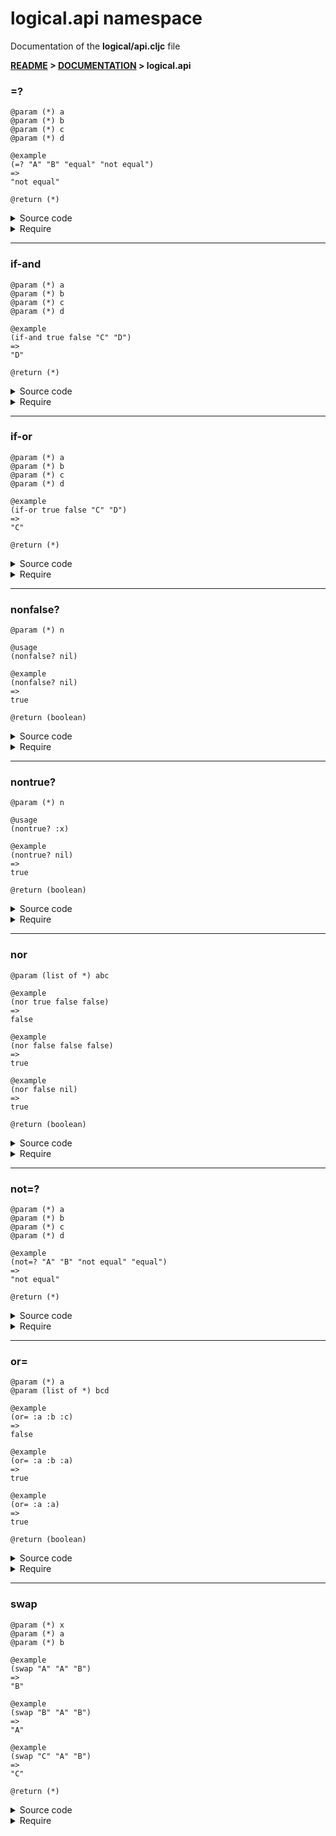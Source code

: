 
# <strong>logical.api</strong> namespace
<p>Documentation of the <strong>logical/api.cljc</strong> file</p>

<strong>[README](../../../README.md) > [DOCUMENTATION](../../COVER.md) > logical.api</strong>



### =?

```
@param (*) a
@param (*) b
@param (*) c
@param (*) d
```

```
@example
(=? "A" "B" "equal" "not equal")
=>
"not equal"
```

```
@return (*)
```

<details>
<summary>Source code</summary>

```
(defn =?
  ([a b c]
   (when (= a b) c))

  ([a b c d]
   (if (= a b) c d)))
```

</details>

<details>
<summary>Require</summary>

```
(ns my-namespace (:require [logical.api :as logical :refer [=?]]))

(logical/=? ...)
(=?         ...)
```

</details>

---

### if-and

```
@param (*) a
@param (*) b
@param (*) c
@param (*) d
```

```
@example
(if-and true false "C" "D")
=>
"D"
```

```
@return (*)
```

<details>
<summary>Source code</summary>

```
(defn if-and
  ([a b c]
   (when (and a b) c))

  ([a b c d]
   (if (and a b) c d)))
```

</details>

<details>
<summary>Require</summary>

```
(ns my-namespace (:require [logical.api :as logical :refer [if-and]]))

(logical/if-and ...)
(if-and         ...)
```

</details>

---

### if-or

```
@param (*) a
@param (*) b
@param (*) c
@param (*) d
```

```
@example
(if-or true false "C" "D")
=>
"C"
```

```
@return (*)
```

<details>
<summary>Source code</summary>

```
(defn if-or
  ([a b c]
   (when (or a b) c))

  ([a b c d]
   (if (or a b) c d)))
```

</details>

<details>
<summary>Require</summary>

```
(ns my-namespace (:require [logical.api :as logical :refer [if-or]]))

(logical/if-or ...)
(if-or         ...)
```

</details>

---

### nonfalse?

```
@param (*) n
```

```
@usage
(nonfalse? nil)
```

```
@example
(nonfalse? nil)
=>
true
```

```
@return (boolean)
```

<details>
<summary>Source code</summary>

```
(defn nonfalse?
  [n]
  (not= n false))
```

</details>

<details>
<summary>Require</summary>

```
(ns my-namespace (:require [logical.api :as logical :refer [nonfalse?]]))

(logical/nonfalse? ...)
(nonfalse?         ...)
```

</details>

---

### nontrue?

```
@param (*) n
```

```
@usage
(nontrue? :x)
```

```
@example
(nontrue? nil)
=>
true
```

```
@return (boolean)
```

<details>
<summary>Source code</summary>

```
(defn nontrue?
  [n]
  (not= n true))
```

</details>

<details>
<summary>Require</summary>

```
(ns my-namespace (:require [logical.api :as logical :refer [nontrue?]]))

(logical/nontrue? ...)
(nontrue?         ...)
```

</details>

---

### nor

```
@param (list of *) abc
```

```
@example
(nor true false false)
=>
false
```

```
@example
(nor false false false)
=>
true
```

```
@example
(nor false nil)
=>
true
```

```
@return (boolean)
```

<details>
<summary>Source code</summary>

```
(defn nor
  [& abc]
  (not-any? boolean abc))
```

</details>

<details>
<summary>Require</summary>

```
(ns my-namespace (:require [logical.api :as logical :refer [nor]]))

(logical/nor ...)
(nor         ...)
```

</details>

---

### not=?

```
@param (*) a
@param (*) b
@param (*) c
@param (*) d
```

```
@example
(not=? "A" "B" "not equal" "equal")
=>
"not equal"
```

```
@return (*)
```

<details>
<summary>Source code</summary>

```
(defn not=?
  ([a b c]
   (when-not (= a b) c))

  ([a b c d]
   (if-not (= a b) c d)))
```

</details>

<details>
<summary>Require</summary>

```
(ns my-namespace (:require [logical.api :as logical :refer [not=?]]))

(logical/not=? ...)
(not=?         ...)
```

</details>

---

### or=

```
@param (*) a
@param (list of *) bcd
```

```
@example
(or= :a :b :c)
=>
false
```

```
@example
(or= :a :b :a)
=>
true
```

```
@example
(or= :a :a)
=>
true
```

```
@return (boolean)
```

<details>
<summary>Source code</summary>

```
(defn or=
  [a & bcd]
  (boolean (some #(= a %) bcd)))
```

</details>

<details>
<summary>Require</summary>

```
(ns my-namespace (:require [logical.api :as logical :refer [or=]]))

(logical/or= ...)
(or=         ...)
```

</details>

---

### swap

```
@param (*) x
@param (*) a
@param (*) b
```

```
@example
(swap "A" "A" "B")
=>
"B"
```

```
@example
(swap "B" "A" "B")
=>
"A"
```

```
@example
(swap "C" "A" "B")
=>
"C"
```

```
@return (*)
```

<details>
<summary>Source code</summary>

```
(defn swap
  [x a b]
  (cond (= x a) b
        (= x b) a
        :return x))
```

</details>

<details>
<summary>Require</summary>

```
(ns my-namespace (:require [logical.api :as logical :refer [swap]]))

(logical/swap ...)
(swap         ...)
```

</details>
